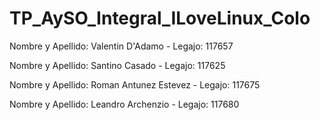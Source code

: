 # TP_AySO_Integral_ILoveLinux_Colo

Nombre y Apellido: Valentin D'Adamo - Legajo: 117657

Nombre y Apellido: Santino Casado - Legajo: 117625

Nombre y Apellido: Roman Antunez Estevez - Legajo: 117675

Nombre y Apellido: Leandro Archenzio - Legajo: 117680